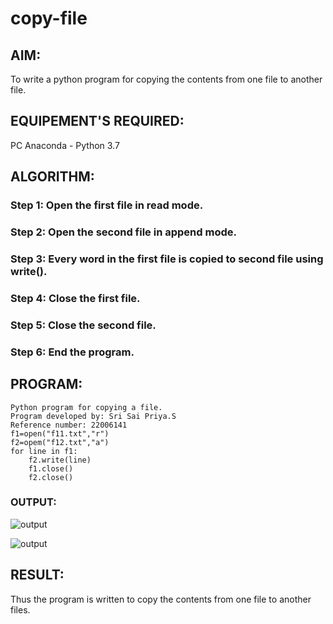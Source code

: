 # copy-file
## AIM:
To write a python program for copying the contents from one file to another file.
## EQUIPEMENT'S REQUIRED: 
PC
Anaconda - Python 3.7
## ALGORITHM: 
### Step 1: Open the first file in read mode.

### Step 2: Open the second file in append mode.
 
### Step 3: Every word in the first file is copied to second file using write().

### Step 4: Close the first file.

### Step 5: Close the second file.

### Step 6: End the program.

## PROGRAM:
```
Python program for copying a file.
Program developed by: Sri Sai Priya.S
Reference number: 22006141
f1=open("f11.txt","r")
f2=opem("f12.txt","a")
for line in f1:
    f2.write(line)
    f1.close()
    f2.close()
```

### OUTPUT:
 
 ![output](/Screenshot%20from%202023-01-28%2012-25-13.png)

![output](/Screenshot%20from%202023-01-28%2012-24-30.png)
 


## RESULT:
Thus the program is written to copy the contents from one file to another files.
